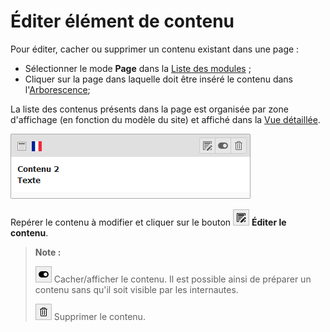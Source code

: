 # Éditer élément de contenu

Pour éditer, cacher ou supprimer un contenu existant dans une page :

* Sélectionner le mode **Page** dans la [Liste des modules](../premiers-pas/se-reperer-dans-le-backend.md) ;
* Cliquer sur la page dans laquelle doit être inséré le contenu dans l'[Arborescence](../premiers-pas/se-reperer-dans-le-backend.md);

La liste des contenus présents dans la page est organisée par zone d'affichage \(en fonction du modèle du site\) et affiché dans la [Vue détaillée](../premiers-pas/se-reperer-dans-le-backend.md).

![](../../.gitbook/assets/edit_content%20%281%29.png)

Repérer le contenu à modifier et cliquer sur le bouton ![](../../.gitbook/assets/edit_btn%20%281%29.png) **Éditer le contenu**.

> **Note :**
>
> ![](../../.gitbook/assets/hide_btn.png) Cacher/afficher le contenu. Il est possible ainsi de préparer un contenu sans qu'il soit visible par les internautes.
>
> ![](../../.gitbook/assets/rm_btn%20%281%29.png) Supprimer le contenu.

